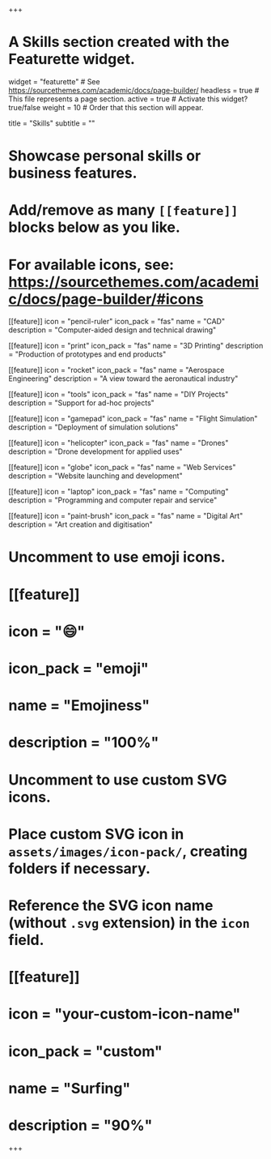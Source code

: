 +++
# A Skills section created with the Featurette widget.
widget = "featurette"  # See https://sourcethemes.com/academic/docs/page-builder/
headless = true  # This file represents a page section.
active = true  # Activate this widget? true/false
weight = 10  # Order that this section will appear.

title = "Skills"
subtitle = ""

# Showcase personal skills or business features.
#
# Add/remove as many `[[feature]]` blocks below as you like.
#
# For available icons, see: https://sourcethemes.com/academic/docs/page-builder/#icons

[[feature]]
  icon = "pencil-ruler"
  icon_pack = "fas"
  name = "CAD"
  description = "Computer-aided design and technical drawing"

[[feature]]
  icon = "print"
  icon_pack = "fas"
  name = "3D Printing"
  description = "Production of prototypes and end products"  

[[feature]]
  icon = "rocket"
  icon_pack = "fas"
  name = "Aerospace Engineering"
  description = "A view toward the aeronautical industry"

[[feature]]
  icon = "tools"
  icon_pack = "fas"
  name = "DIY Projects"
  description = "Support for ad-hoc projects"

[[feature]]
  icon = "gamepad"
  icon_pack = "fas"
  name = "Flight Simulation"
  description = "Deployment of simulation solutions"

[[feature]]
  icon = "helicopter"
  icon_pack = "fas"
  name = "Drones"
  description = "Drone development for applied uses"

[[feature]]
  icon = "globe"
  icon_pack = "fas"
  name = "Web Services"
  description = "Website launching and development"

[[feature]]
  icon = "laptop"
  icon_pack = "fas"
  name = "Computing"
  description = "Programming and computer repair and service"

[[feature]]
  icon = "paint-brush"
  icon_pack = "fas"
  name = "Digital Art"
  description = "Art creation and digitisation"

# Uncomment to use emoji icons.
# [[feature]]
#  icon = ":smile:"
#  icon_pack = "emoji"
#  name = "Emojiness"
#  description = "100%"  

# Uncomment to use custom SVG icons.
# Place custom SVG icon in `assets/images/icon-pack/`, creating folders if necessary.
# Reference the SVG icon name (without `.svg` extension) in the `icon` field.
# [[feature]]
#  icon = "your-custom-icon-name"
#  icon_pack = "custom"
#  name = "Surfing"
#  description = "90%"

+++
